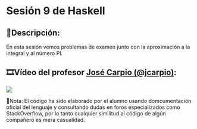 # Sesión 9 de Haskell

## :memo:Descripción: 
En esta sesión vemos problemas de examen junto con la aproximación a la integral y al número PI.

## :film_strip:Vídeo del profesor [José Carpio (@jcarpio)](https://github.com/jcarpio):

[![](http://img.youtube.com/vi/KBiNvhDhN_A/0.jpg)](http://www.youtube.com/watch?v=KBiNvhDhN_A "Video Sesion 9")


:bookmark_tabs:Nota: El código ha sido elaborado por el alumno usando domcumentación oficial del lenguaje y consultando dudas en foros especializados como StackOverflow, por lo tanto cualquier similitud al código de algún compañero es mera casualidad.

